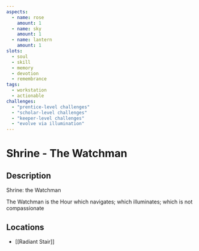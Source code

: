 ```yaml
---
aspects: 
  - name: rose
    amount: 1
  - name: sky
    amount: 1
  - name: lantern
    amount: 1
slots:
  - soul
  - skill
  - memory
  - devotion
  - remembrance
tags:
  - workstation
  - actionable
challenges:
  - "prentice-level challenges"
  - "scholar-level challenges"
  - "keeper-level challenges"
  - "evolve via illumination"
---
```


# Shrine - The Watchman

## Description
Shrine: the Watchman

The Watchman is the Hour which navigates; which illuminates; which is not compassionate
## Locations
- [[Radiant Stair]]